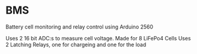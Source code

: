 # BMS
Battery cell monitoring and relay control using Arduino 2560

Uses 2 16 bit ADC:s to measure cell voltage. 
Made for 8 LiFePo4 Cells
Uses 2 Latching Relays, one for chargeing and one for the load
